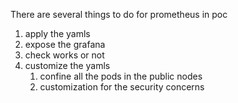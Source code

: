There are several things to do for prometheus in poc

1. apply the yamls
2. expose the grafana 
3. check works or not
4. customize the yamls
    1. confine all the pods in the public nodes
    2. customization for the security concerns
